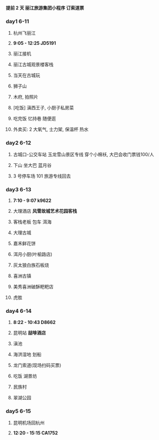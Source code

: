 #### 提前 2 天 丽江旅游集团小程序 订索道票

### day1 6-11

1.  杭州飞丽江

1.  **9:05 - 12:25 JD5191**
2.  丽江接机

2.  丽江古城观景楼客栈
3.  当天在古城玩

1.  狮子山
2.  木府, 拍照片

3.  [吃饭] 滇西王子, 小厨子私房菜
4.  吃完饭 忆持巷 随便逛

5.  外卖买: 2 大氧气, 士力架, 保温杯 热水

  

### day2 6-12

1.  古城口-公交车站 玉龙雪山景区专线 穿个小棉袄, 大巴会收门票钱100/人
2.  下山 坐大巴 蓝月谷

3.  3 号停车场 101 旅游专线回去

### day3 6-13

1.  **7:10 - 9:07 k9622**
2.  大理酒店 **风雪故城艺术花园客栈**

3.  客栈老板 包车 洱海
4.  大理古城

1.  嘉禾鲜花饼
2.  洱月小厨(叶榆路店)

3.  灰太狼白族石板烧

5.  喜洲古镇

1.  美秀喜洲破酥粑粑店

6.  虎胜

### day4 6-14

1.  **8:22 - 10:43 D8662**
2.  昆明站 **喆啡酒店**

3.  滇池
4.  海洪湿地 划船

5.  龙门索道(现场扫码买票)
6.  吃饭 湖景坊

7.  民族村
8.  翠湖公园

### day5 6-15

1.  昆明机场回杭州

1.  **12:20 - 15:15 CA1752**